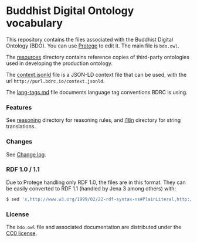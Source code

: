 # Buddhist Digital Ontology vocabulary

This repository contains the files associated with the Buddhist Digital Ontology (BDO). You can use [Protege](http://protege.stanford.edu/) to edit it. The main file is `bdo.owl`.

The [resources](resources/) directory contains reference copies of third-party ontologies used in developing the production ontology.

The [context.jsonld](context.jsonld) file is a JSON-LD context file that can be used, with the url `http://purl.bdrc.io/context.jsonld`.

The [lang-tags.md](lang-tags.md) file documents language tag conventions BDRC is using.

### Features

See [reasoning](reasoning/) directory for reasoning rules, and [i18n](i18n/) directory for string translations.

### Changes

See [Change log](CHANGELOG.md).

### RDF 1.0 / 1.1

Due to Protege handling only RDF 1.0, the files are in this format. They can be easily converted to RDF 1.1 (handled by Jena 3 among others) with:

```sh
$ sed 's,http://www.w3.org/1999/02/22-rdf-syntax-ns#PlainLiteral,http://www.w3.org/1999/02/22-rdf-syntax-ns#langString,' bdo.owl > bdo-rdf11.owl
```

### License

The `bdo.owl` file and associated documentation are distributed under the [CC0 license](https://creativecommons.org/publicdomain/zero/1.0/).

